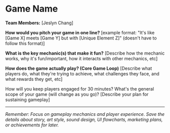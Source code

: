 # Game Name

**Team Members:** [Jeslyn Chang]

**How would you pitch your game in one line?**
[example format: "It's like [Game X] meets [Game Y] but with [Unique Element Z]" (doesn't have to follow this format)]

**What is the key mechanic(s) that make it fun?**
[Describe how the mechanic works, why it's fun/important, how it interacts with other mechanics, etc]

**How does the game actually play? (Core Game Loop)**
[Describe what players do, what they're trying to achieve, what challenges they face, and what rewards they get, etc]

How will you keep players engaged for 30 minutes? What's the general scope of your game (will change as you go)?
[Describe your plan for sustaining gameplay]

---
*Remember: Focus on gameplay mechanics and player experience. Save the details about story, art style, sound design, UI flowcharts, marketing plans, or achievements for later.*
